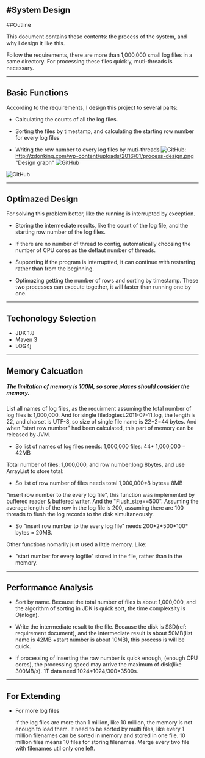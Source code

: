 #System Design
---
##Outline

This document contains these contents: the process of the system, and why I design it like this.

Follow the requirements, there are more than 1,000,000 small log files in a same directory. For processing these files quickly, muti-threads is necessary. 

---


## Basic Functions
According to the requirements, I design this project to several parts:

* Calculating the counts of all the log files.

* Sorting the files by timestamp, and calculating the starting row number for every log files

* Writing the row number to every log files by muti-threads
![GitHub]: http://zdonking.com/wp-content/uploads/2016/01/process-design.png "Design graph"
![GitHub](https://avatars2.githubusercontent.com/u/3265208?v=3&s=100 "GitHub,Social Coding")

![GitHub][github]

[github]: https://avatars2.githubusercontent.com/u/3265208?v=3&s=100 "GitHub,Social Coding"
---
## Optimazed Design

For solving this problem better, like the running is interrupted by exception. 

* Storing the intermediate results, like the count of the log file, and the starting row number of the log files.

* If there are no number of thread to config, automatically choosing the number of CPU cores as the deflaut number of threads.

 * Supporting if the program is interruptted, it can continue with restarting rather than from the beginning. 
 
 * Optimazing getting the number of rows and sorting by timestamp. These two processes can execute together, it will faster than running one by one.
 

---

## Techonology Selection

* JDK 1.8
* Maven 3
* LOG4j

---
## Memory Calcuation

##### The limitation of memory is 100M, so some places should consider the memory.

List all names of log files, as the requirment assuming the total number of log files is 1,000,000. And for single file:logtest.2011-07-11.log, the length is 22, and charset is UTF-8, so size of single file name is 22*2=44 bytes. And when "start row number" had been calculated, this part of memory can be released by JVM.

*  So list of names of log files needs: 1,000,000 files: 44* 1,000,000 = 42MB

Total number of files: 1,000,000, and row number:long 8bytes, and use ArrayList to store total: 

* So list of row number of files needs total 1,000,000*8 bytes=  8MB

"insert row number to the every log file", this function was implemented by buffered reader & buffered writer. And the "Flush_size==500". Assuming the average length of the  row in the log file is 200, assuming there are 100 threads to flush the log records to the disk simultaneously. 

* So "insert row number to the every log file" needs 200\*2\*500\*100\* bytes = 20MB. 

Other functions nomarlly just used a little memory. Like:

* "start number for every logfile" stored in the file, rather than in the memory. 

---
## Performance Analysis

* Sort by name. Because the total number of files is about 1,000,000, and the algorithm of sorting in JDK is quick sort, the time complexsity is O(nlogn).
* Write the intermediate result to the file. Because the disk is SSD(ref: requirement document), and the intermediate result is about 50MB(list name is 42MB +start number is about 10MB), this process is will be quick.

* If processing of inserting the row number is quick enough, (enough CPU cores), the processing speed may arrive the maximum of disk(like 300MB/s). 1T data need 1024*1024/300=3500s.

---
## For Extending
* For more log files

	If the log files are more than 1 million, like 10 million, the memory is not enough to load them. It need to be sorted by multi files, like every 1 million filenames can be sorted in memory and stored in one file. 10 million files means 10 files for storing filenames. Merge every two file with filenames util only one left. 




